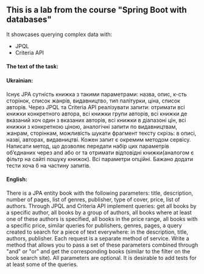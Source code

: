 ## This is a lab from the course "Spring Boot with databases"
It showcases querying complex data with:
+ JPQL
+ Criteria API

#### The text of the task:

#### Ukrainian:

Існує JPA сутність книжка з такими параметрами: назва, опис, к-сть сторінок, список жанрів, видавництво, тип палітурки, ціна, список авторів.
Через JPQL та Criteria API реалізувати запити: отримати всі книжки конкретного автора, всі книжки групи авторів, всі книжки де вказаний хоч один з вказаних авторів, всі книжки в діапазоні цін, всі книжки з конкретною ціною, аналогічні запити по видавництвам, жанрам, сторінкам, можливість шукати фрагмент тексту скрізь: в описі, назві, авторах, видавництві. Кожен запит є окремим методом сервісу.
Написати метод, що дозволяє передати набір цих параметрів об’єднаних через and або or та отримати відповідні книжки(аналогом є фільтр на сайті пошуку книжок). Всі параметри опційні.
Бажано додати тести хоча б на частину запитів.

#### English:

There is a JPA entity book with the following parameters: title, description, number of pages, list of genres, publisher, type of cover, price, list of authors.
Through JPQL and Criteria API implement queries: get all books by a specific author, all books by a group of authors, all books where at least one of these authors is specified, all books in the price range, all books with a specific price, similar queries for publishers, genres, pages, a query created to search for a piece of text everywhere: in the description, title, authors, publisher. Each request is a separate method of service.
Write a method that allows you to pass a set of these parameters combined through "and" or "or" and get the corresponding books (similar to the filter on the book search site). All parameters are optional.
It is desirable to add tests for at least some of the queries.